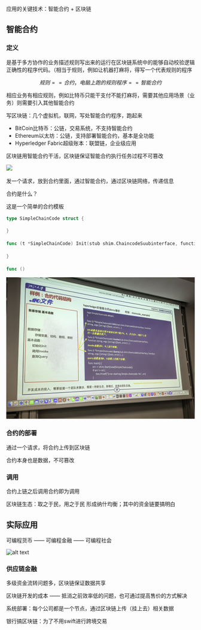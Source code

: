 应用的关键技术：智能合约 + 区块链

## 智能合约

### 定义

是基于多方协作的业务描述规则写出来的运行在区块链系统中的能够自动校验逻辑正确性的程序代码。（相当于规则，例如让机器打麻将，得写一个代表规则的程序

$$规则 == 合约，电脑上跑的规则程序 == 智能合约$$

相应业务有相应规则，例如比特币只能干支付不能打麻将，需要其他应用场景（业务）则需要引入其他智能合约

写区块链：几个虚拟机，联网，写处智能合约程序，跑起来

- BitCoin比特币：公链，交易系统，不支持智能合约
- Ethereum以太坊：公链，支持部署智能合约，基本是全功能
- Hyperledger Fabric超级账本：联盟链，企业级应用

区块链用智能合约干活，区块链保证智能合约执行任务过程不可篡改

![](IMG_20250305_200531.jpg)

发一个请求，放到合约里面，通过智能合约，通过区块链网络，传递信息

合约是什么？

这是一个简单的合约模板

```go
type SimpleChainCode struct {

}

func (t *SimpleChainCode) Init(stub shim.ChaincodeSuubinterface, function string, args[]string)([]byte, error){

}

func ()
```

![alt text](IMG_20250305_201044.jpg)

### 合约的部署

通过一个请求，将合约上传到区块链

合约本身也是数据，不可篡改

### 调用

合约上链之后调用合约即为调用

区块链生态：取之于民，用之于民 形成纳什均衡；其中的资金链要搞明白

## 实际应用

可编程货币 —— 可编程金融 —— 可编程社会

<!-- 杭州云象网络技术有限公司 ：陈建海的学生创办-->
<!-- 打比赛~ -->

![alt text](IMG_20250305_203628.jpg)

### 供应链金融

多级资金流转问题多，区块链保证数据共享

区块链开发的成本 —— 抵消之前效率低的问题，也可通过提高售价的方式解决

系统部署：每个公司都是一个节点，通过区块链上传（挂上去）相关数据

银行搞区块链：为了不用swift进行跨境交易
